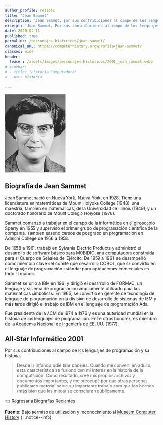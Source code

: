 ```yaml
---
author_profile: rosepac
title: "Jean Sammet"
description: 'Jean Sammet, por sus contribuciones al campo de los lenguajes de programación y su historia.'
excerpt: 'Jean Sammet, Por sus contribuciones al campo de los lenguajes de programación y su historia.'
date: 2020-02-11
published: true
permalink: /personajes-historicos/jean-sammet/
canonical_URL: https://computerhistory.org/profile/jean-sammet/
classes: wide
header:
  teaser: /assets/images/personajes-historicos/2001_jean_sammet.webp
# sidebar:
# - title: "Historia Computadora"
#   nav: historia

---
```


 <img src="/assets/images/personajes-historicos/2001_jean_sammet.webp" width="200px" high="250px" alt="Jean Sammet" title="Jean Sammet">

## **Biografía de Jean Sammet**

Jean Sammet nació en Nueva York, Nueva York, en 1928. Tiene una licenciatura en matemáticas de Mount Holyoke College (1948), una maestría, también en matemáticas, de la Universidad de Illinois (1949), y un doctorado honorario de Mount Colegio Holyoke (1978).

Sammet comenzó a trabajar en el campo de la informática en el giroscopio Sperry en 1955 y supervisó el primer grupo de programación científica de la compañía. También enseñó cursos de posgrado en programación en Adelphi College de 1956 a 1958.

De 1958 a 1961, trabajó en Sylvania Electric Products y administró el desarrollo de software básico para MOBIDIC, una computadora construida para el Cuerpo de Señales del Ejército. De 1959 a 1961, se desempeñó como miembro clave del comité que desarrolló COBOL, que se convirtió en el lenguaje de programación estándar para aplicaciones comerciales en todo el mundo.

Sammet se unió a IBM en 1961 y dirigió el desarrollo de FORMAC, un lenguaje y sistema de programación ampliamente utilizado para las matemáticas simbólicas. En 1965, se convirtió en gerente de tecnología de lenguaje de programación en la división de desarrollo de sistemas de IBM y más tarde dirigió el trabajo de IBM en el lenguaje de programación Ada.

Fue presidenta de la ACM de 1974 a 1976 y es una autoridad mundial en la historia de los lenguajes de programación. Entre otros honores, es miembro de la Academia Nacional de Ingeniería de EE. UU. (1977).

## All-Star Informático 2001

Por sus contribuciones al campo de los lenguajes de programación y su historia.

> Desde la infancia odié tirar papeles. Cuando me convertí en adulto, esta característica se fusionó con mi interés en la historia de la computación. Como resultado, creé mis propios archivos y documentos importantes, y me preocupé por que otras personas publicaran material sobre su importante trabajo para que los hechos (más bien que los mitos) se conocieran públicamente.

👈 [Regresar a Biografías Recientes](/personajes-historicos/#-biografías-agregadas-más-recientes-)

**Fuente**: Bajo permiso de utilización y reconocimiento al [Museum Computer History](https://www.computerhistory.org/ "Página web el Museo de la Historia de las Computadoras")
{: .notice--info}
